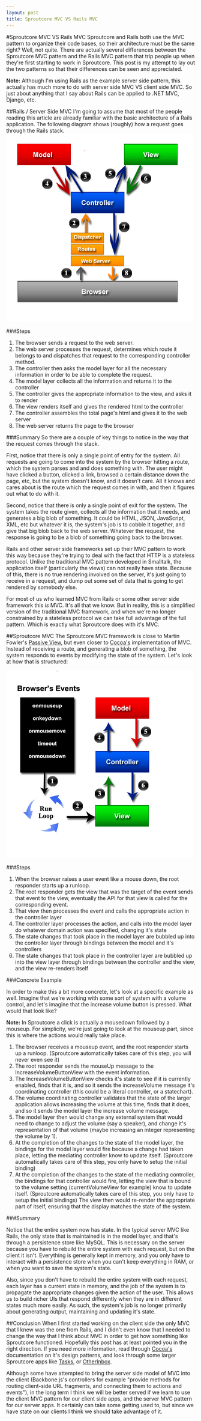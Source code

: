 ```yaml
---
layout: post
title: Sproutcore MVC VS Rails MVC
---
```

#Sproutcore MVC VS Rails MVC
Sproutcore and Rails both use the MVC pattern to organize their code bases, so their architecture must be the same right? Well, not quite. There are actually several differences between the Sproutcore MVC pattern and the Rails MVC pattern that trip people up when they're first starting to work in Sproutcore. This post is my attempt to lay out the two patterns so that their differences can be seen and appreciated. 

**Note:** Although I'm using Rails as the example server side pattern, this actually has much more to do with server side MVC VS client side MVC. So just about anything that I say about Rails can be applied to .NET MVC, Django, etc.

##Rails / Server Side MVC
I'm going to assume that most of the people reading this article are already familiar with the basic architecture of a Rails application. The following diagram shows (roughly) how a request goes through the Rails stack. 
![Rails MVC](/images/rails_mvc.png)

###Steps
1. The browser sends a request to the web server.
2. The web server processes the request, determines which route it belongs to and dispatches that request to the corresponding controller method.
3. The controller then asks the model layer for all the necessary information in order to be able to complete the request.
4. The model layer collects all the information and returns it to the controller
5. The controller gives the appropriate information to the view, and asks it to render
6. The view renders itself and gives the rendered html to the controller
7. The controller assembles the total page's html and gives it to the web server
8. The web server returns the page to the browser

###Summary
So there are a couple of key things to notice in the way that the request comes through the stack.

First, notice that there is only a single point of entry for the system. All requests are going to come into the system by the browser hitting a route, which the system parses and and does something with. The user might have clicked a button, clicked a link, browsed a certain distance down the page, etc, but the system doesn't know, and it doesn't care. All it knows and cares about is the route which the request comes in with, and then it figures out what to do with it.

Second, notice that there is only a single point of exit for the system. The system takes the route given, collects all the information that it needs, and generates a big blob of something. It could be HTML, JSON, JavaScript, XML, etc but whatever it is, the system's job is to cobble it together, and give that big blob back to the web server. Whatever the request, the response is going to be a blob of something going back to the browser.

Rails and other server side frameworks set up their MVC pattern to work this way because they're trying to deal with the fact that HTTP is a stateless protocol. Unlike the traditional MVC pattern developed in Smalltalk, the application itself (particularly the views) can not really have state. Because of this, there is no true rendering involved on the server, it's just going to receive in a request, and dump out some set of data that is going to get rendered by somebody else. 

For most of us who learned MVC from Rails or some other server side framework this *is* MVC. It's all that we know. But in reality, this is a simplified version of the traditional MVC framework, and when we're no longer constrained by a stateless protocol we can take full advantage of the full pattern. Which is exactly what Sproutcore does with it's MVC.

##Sproutcore MVC
The Sproutcore MVC framework is close to Martin Fowler's [Passive View](http://martinfowler.com/eaaDev/PassiveScreen.html), but even closer to [Cocoa's](http://developer.apple.com/library/mac/#documentation/Cocoa/Conceptual/CocoaFundamentals/CocoaDesignPatterns/CocoaDesignPatterns.html) implementation of MVC. Instead of receiving a route, and generating a blob of something, the system responds to events by modifying the state of the system. Let's look at how that is structured:

![Sproutcore MVC](/images/sproutcore_mvc.png)

###Steps
1. When the browser raises a user event like a mouse down, the root responder starts up a runloop.
2. The root responder gets the view that was the target of the event sends that event to the view, eventually the API for that view is called for the corresponding event.
3. That view then processes the event and calls the appropriate action in the controller layer
4. The controller layer processes the action, and calls into the model layer do whatever domain action was specified, changing it's state
5. The state changes that took place in the model layer are bubbled up into the controller layer through bindings between the model and it's controllers
6. The state changes that took place in the controller layer are bubbled up into the view layer through bindings between the controller and the view, and the view re-renders itself

###Concrete Example

In order to make this a bit more concrete, let's look at a specific example as well. Imagine that we're working with some sort of system with a volume control, and let's imagine that the increase volume button is pressed. What would that look like?

**Note:** In Sproutcore a click is actually a mousedown followed by a mouseup. For simplicity, we're just going to look at the mouseup part, since this is where the actions would really take place.

1. The browser receives a mouseup event, and the root responder starts up a runloop. (Sproutcore automatically takes care of this step, you will never even see it)
2. The root responder sends the mouseUp message to the IncreaseVolumeButtonView with the event information.
3. The IncreaseVolumeButtonView checks it's state to see if it is currently enabled, finds that it is, and so it sends the increaseVolume message it's coordinating controller (this could be a literal controller, or a statechart). 
4. The volume coordinating controller validates that the state of the larger application allows increasing the volume at this time, finds that it does, and so it sends the model layer the increase volume message.
5. The model layer then would change any external system that would need to change to adjust the volume (say a speaker), and change it's representation of that volume (maybe increasing an integer representing the volume by 1).
6. At the completion of the changes to the state of the model layer, the bindings for the model layer would fire because a change had taken place, letting the mediating controller know to update itself. (Sproutcore automatically takes care of this step, you only have to setup the initial binding)
7. At the completion of the changes to the state of the mediating controller, the bindings for that controller would fire, letting the view that is bound to the volume setting (currentVolumeView for example) know to update itself. (Sproutcore automatically takes care of this step, you only have to setup the initial bindings) The view then would re-render the appropriate part of itself, ensuring that the display matches the state of the system.

###Summary

Notice that the entire system now has state. In the typical server MVC like Rails, the only state that is maintained is in the model layer, and that's through a persistence store like MySQL. This is necessary on the server because you have to rebuild the entire system with each request, but on the client it isn't. Everything is generally kept in memory, and you only have to interact with a persistence store when you can't keep everything in RAM, or when you want to save the system's state.

Also, since you don't have to rebuild the entire system with each request, each layer has a current state in memory, and the job of the system is to propagate the appropriate changes given the action of the user. This allows us to build richer UIs that respond differently when they are in different states much more easily. As such, the system's job is no longer primarily about generating output, maintaining and updating it's state.

##Conclusion
When I first started working on the client side the only MVC that I knew was the one from Rails, and I didn't even know that I needed to change the way that I think about MVC in order to get how something like Sproutcore functioned. Hopefully this post has at least pointed you in the right direction. If you need more information, read through [Cocoa's](http://developer.apple.com/library/mac/#documentation/Cocoa/Conceptual/CocoaFundamentals/CocoaDesignPatterns/CocoaDesignPatterns.html) documentation on it's design patterns, and look through some larger Sproutcore apps like [Tasks](http://github.com/suvajitgupta/Tasks), or [OtherInbox](http://github.com/erichocean/otherinbox).

Although some have attempted to bring the server side model of MVC into the client (Backbone.js's controllers for example "provide methods for routing client-side URL fragments, and connecting them to actions and events"), in the long term I think we will be better served if we learn to use the client MVC pattern for our client side apps, and the server MVC pattern for our server apps. It certainly can take some getting used to, but since we have state on our clients I think we should take advantage of it.
